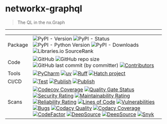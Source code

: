 # networkx-graphql

> The QL in the nx.Graph

---

<table>
  <tr style="vertical-align: middle;">
    <td>Package</td>
    <td>
      <img alt="PyPI - Version" class="off-glb" loading="lazy" src="https://img.shields.io/pypi/v/networkx-graphql.svg?logo=pypi&logoColor=lightblue">
      <img alt="PyPI - Status" class="off-glb" loading="lazy" src="https://img.shields.io/pypi/status/networkx-graphql.svg?logo=pypi&logoColor=lightblue">
      <img alt="PyPI - Python Version" class="off-glb" loading="lazy" src="https://img.shields.io/pypi/pyversions/networkx-graphql.svg?logo=python&label=Python&logoColor=lightblue">
      <img alt="PyPI - Downloads" src="https://img.shields.io/pypi/dd/networkx-graphql.svg?logo=pypi&logoColor=lightblue">
      <img alt="Libraries.io SourceRank" src="https://img.shields.io/librariesio/sourcerank/pypi/networkx-graphql.svg?logo=Libraries.io&label=SourceRank">
    </td>
  </tr>
  <tr>
    <td>Code</td>
    <td>
      <img alt="GitHub" src="https://img.shields.io/github/license/erivlis/networkx-graphql">
      <img alt="GitHub repo size" src="https://img.shields.io/github/repo-size/erivlis/networkx-graphql.svg?label=Size&logo=git">
      <img alt="GitHub last commit (by committer)" src="https://img.shields.io/github/last-commit/erivlis/networkx-graphql.svg?&logo=git">
      <a href="https://github.com/erivlis/networkx-graphql/graphs/contributors"><img alt="Contributors" src="https://img.shields.io/github/contributors/erivlis/networkx-graphql.svg?&logo=git"></a>
    </td>
  </tr>
  <tr>
    <td>Tools</td>
    <td>
      <a href="https://www.jetbrains.com/pycharm/"><img alt="PyCharm" src="https://img.shields.io/badge/PyCharm-FCF84A.svg?logo=PyCharm&logoColor=black&labelColor=21D789&color=FCF84A"></a>
      <a href="https://github.com/astral-sh/uv"><img alt="uv" src="https://img.shields.io/endpoint?url=https://raw.githubusercontent.com/astral-sh/uv/main/assets/badge/v0.json" style="max-width:100%;"></a>
      <a href="https://github.com/astral-sh/ruff"><img  alt="Ruff" src="https://img.shields.io/endpoint?url=https://raw.githubusercontent.com/astral-sh/ruff/main/assets/badge/v2.json" style="max-width:100%;"></a>
      <!--a href="https://squidfunk.github.io/mkdocs-material/"><img src="https://img.shields.io/badge/Material_for_MkDocs-526CFE?&logo=MaterialForMkDocs&logoColor=white&labelColor=grey"></a-->
      <a href="https://hatch.pypa.io"><img alt="Hatch project" class="off-glb" loading="lazy" src="https://img.shields.io/badge/%F0%9F%A5%9A-Hatch-4051b5.svg"></a>
    </td>
  </tr>
  <tr>
    <td>CI/CD</td>
    <td>
      <a href="https://github.com/erivlis/networkx-graphql/actions/workflows/test.yml"><img alt="Test" src="https://github.com/erivlis/networkx-graphql/actions/workflows/test.yml/badge.svg"></a>
      <a href="https://github.com/erivlis/networkx-graphql/actions/workflows/publish.yml"><img alt="Publish" src="https://github.com/erivlis/networkx-graphql/actions/workflows/test-beta.yml/badge.svg"></a>
      <a href="https://github.com/erivlis/networkx-graphql/actions/workflows/publish.yml"><img alt="Publish" src="https://github.com/erivlis/networkx-graphql/actions/workflows/publish.yml/badge.svg"></a>
      <!--a href="https://github.com/erivlis/networkx-graphql/actions/workflows/publish-docs.yaml"><img alt="Publish Docs" src="https://github.com/erivlis/networkx-graphql/actions/workflows/publish-docs.yaml/badge.svg"></a-->
    </td>
  </tr>
  <tr>
    <td>Scans</td>
    <td>
      <a href="https://codecov.io/gh/erivlis/networkx-graphql"><img alt="Codecov Coverage" src="https://codecov.io/gh/erivlis/networkx-graphql/graph/badge.svg?token=deEsZ3pJD7"/></a>
      <a href="https://sonarcloud.io/summary/new_code?id=erivlis_networkx-graphql"><img alt="Quality Gate Status" src="https://sonarcloud.io/api/project_badges/measure?project=erivlis_networkx-graphql&metric=alert_status"></a>
      <a href="https://sonarcloud.io/summary/new_code?id=erivlis_networkx-graphql"><img alt="Security Rating" src="https://sonarcloud.io/api/project_badges/measure?project=erivlis_networkx-graphql&metric=security_rating"></a>
      <a href="https://sonarcloud.io/summary/new_code?id=erivlis_networkx-graphql"><img alt="Maintainability Rating" src="https://sonarcloud.io/api/project_badges/measure?project=erivlis_networkx-graphql&metric=sqale_rating"></a>
      <a href="https://sonarcloud.io/summary/new_code?id=erivlis_networkx-graphql"><img alt="Reliability Rating" src="https://sonarcloud.io/api/project_badges/measure?project=erivlis_networkx-graphql&metric=reliability_rating"></a>
      <a href="https://sonarcloud.io/summary/new_code?id=erivlis_networkx-graphql"><img alt="Lines of Code" src="https://sonarcloud.io/api/project_badges/measure?project=erivlis_networkx-graphql&metric=ncloc"></a>
      <a href="https://sonarcloud.io/summary/new_code?id=erivlis_networkx-graphql"><img alt="Vulnerabilities" src="https://sonarcloud.io/api/project_badges/measure?project=erivlis_networkx-graphql&metric=vulnerabilities"></a>
      <a href="https://sonarcloud.io/summary/new_code?id=erivlis_networkx-graphql"><img alt="Bugs" src="https://sonarcloud.io/api/project_badges/measure?project=erivlis_networkx-graphql&metric=bugs"></a>
      <a href="https://app.codacy.com/gh/erivlis/networkx-graphql/dashboard?utm_source=gh&utm_medium=referral&utm_content=&utm_campaign=Badge_grade"><img alt="Codacy Quality" src="https://app.codacy.com/project/badge/Grade/eeb375c023a9425f995e44eae66e41f0"></a>
      <a href="https://app.codacy.com/gh/erivlis/networkx-graphql/dashboard?utm_source=gh&utm_medium=referral&utm_content=&utm_campaign=Badge_coverage"><img alt="Codacy Coverage" src="https://app.codacy.com/project/badge/Coverage/eeb375c023a9425f995e44eae66e41f0"/></a>
      <a href="https://www.codefactor.io/repository/github/erivlis/networkx-graphql/overview/main"><img src="https://www.codefactor.io/repository/github/erivlis/networkx-graphql/badge/main" alt="CodeFactor" /></a>
      <a href="https://app.deepsource.com/gh/erivlis/networkx-graphql/" target="_blank"><img alt="DeepSource" title="DeepSource" src="https://app.deepsource.com/gh/erivlis/networkx-graphql.svg/?label=active+issues&show_trend=true&token=uyl1AJLBqgkY7MsVbtjPnf9j"/></a>
      <a href="https://app.deepsource.com/gh/erivlis/networkx-graphql/" target="_blank"><img alt="DeepSource" title="DeepSource" src="https://app.deepsource.com/gh/erivlis/networkx-graphql.svg/?label=resolved+issues&show_trend=true&token=uyl1AJLBqgkY7MsVbtjPnf9j"/></a>
      <a href="https://snyk.io/test/github/erivlis/networkx-graphql"><img alt="Snyk" src="https://snyk.io/test/github/erivlis/networkx-graphql/badge.svg"></a>
    </td>
  </tr>
</table>
